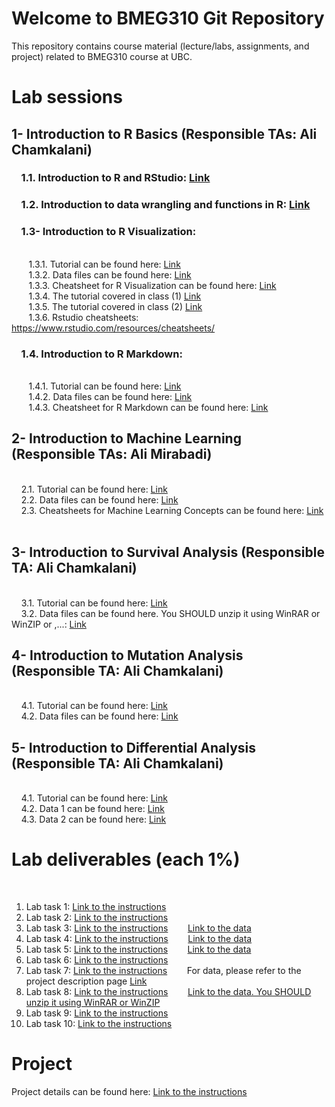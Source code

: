 # Welcome to BMEG310 Git Repository

This repository contains course material (lecture/labs, assignments, and project) related to BMEG310 course at UBC.

# Lab sessions 

## 1- Introduction to R Basics (Responsible TAs: Ali Chamkalani)

### &nbsp;&nbsp;&nbsp; 1.1. Introduction to R and RStudio: [Link](https://htmlpreview.github.io/?https://github.com/AIMLab-UBC/BMEG310_2022/blob/main/R_programming/R%20basics/1_introR-R-and-RStudio.html)


### &nbsp;&nbsp;&nbsp; 1.2. Introduction to data wrangling and functions in R: [Link](https://htmlpreview.github.io/?https://raw.githubusercontent.com/AIMLab-UBC/BMEG310_2022/main/R_programming/R%20basics/2_introR-data-wrangling_and_functions.html)


### &nbsp;&nbsp;&nbsp; 1.3- Introduction to R Visualization:
<br /> &nbsp;&nbsp;&nbsp;&nbsp;&nbsp;&nbsp; 
1.3.1. Tutorial can be found here: [Link](https://htmlpreview.github.io/?https://github.com/AIMLab-UBC/BMEG310_2022/blob/main/R_programming/R%20Visualization/tutorial/R%20Visualization.html)
<br /> &nbsp;&nbsp;&nbsp;&nbsp;&nbsp;&nbsp; 
1.3.2. Data files can be found here: [Link](https://github.com/AIMLab-UBC/BMEG310_2022/tree/main/R_programming/R%20Visualization/data)
<br /> &nbsp;&nbsp;&nbsp;&nbsp;&nbsp;&nbsp; 
1.3.3. Cheatsheet for R Visualization can be found here: [Link](https://github.com/AIMLab-UBC/BMEG310_2022/blob/main/R_programming/R%20Visualization/tutorial/ggplot2-cheatsheet.pdf)
<br /> &nbsp;&nbsp;&nbsp;&nbsp;&nbsp;&nbsp; 
1.3.4. The tutorial covered in class (1) [Link](https://htmlpreview.github.io/?https://github.com/AIMLab-UBC/BMEG310_2022/blob/main/R_programming/ggplot.html)
<br /> &nbsp;&nbsp;&nbsp;&nbsp;&nbsp;&nbsp; 
1.3.5. The tutorial covered in class (2) [Link](https://htmlpreview.github.io/?https://github.com/AIMLab-UBC/BMEG310_2022/blob/main/R_programming/training.html)
<br /> &nbsp;&nbsp;&nbsp;&nbsp;&nbsp;&nbsp; 
1.3.6. Rstudio cheatsheets: https://www.rstudio.com/resources/cheatsheets/


### &nbsp;&nbsp;&nbsp; 1.4. Introduction to R Markdown:
<br /> &nbsp;&nbsp;&nbsp;&nbsp;&nbsp;&nbsp; 
1.4.1. Tutorial can be found here: [Link](https://htmlpreview.github.io/?https://github.com/AIMLab-UBC/BMEG310_2022/blob/main/R_programming/R%20Markdown/tutorial/R%20Markdown.html)
<br /> &nbsp;&nbsp;&nbsp;&nbsp;&nbsp;&nbsp; 
1.4.2. Data files can be found here: [Link](https://github.com/AIMLab-UBC/BMEG310_2022/tree/main/R_programming/R%20Markdown/data)
<br /> &nbsp;&nbsp;&nbsp;&nbsp;&nbsp;&nbsp; 
1.4.3. Cheatsheet for R Markdown can be found here: [Link](https://github.com/AIMLab-UBC/BMEG310_2022/blob/main/R_programming/R%20Markdown/tutorial/rmarkdown-summary.pdf)


## 2- Introduction to Machine Learning (Responsible TAs: Ali Mirabadi)

<br /> &nbsp;&nbsp;&nbsp;
2.1. Tutorial can be found here: [Link](https://htmlpreview.github.io/?https://github.com/AIMLab-UBC/BMEG310-2023/blob/main/Machine%20Learning/tutorial/Regression-Clustering-Classification.html)
<br /> &nbsp;&nbsp;&nbsp;
2.2. Data files can be found here: [Link](https://github.com/AIMLab-UBC/BMEG310-2023/tree/main/Machine%20Learning/data)
<br /> &nbsp;&nbsp;&nbsp;
2.3. Cheatsheets for Machine Learning Concepts can be found here: [Link](https://ml-cheatsheet.readthedocs.io/en/latest/)
<br /> &nbsp;&nbsp;&nbsp;

## 3- Introduction to Survival Analysis (Responsible TA: Ali Chamkalani)

<br /> &nbsp;&nbsp;&nbsp; 
3.1. Tutorial can be found here: [Link](https://htmlpreview.github.io/?https://raw.githubusercontent.com/AIMLab-UBC/BMEG310-2023/main/Survival%20Analysis/Survival_Analysis_V2.html)
<br /> &nbsp;&nbsp;&nbsp;
3.2. Data files can be found here. You SHOULD unzip it using WinRAR or WinZIP or ,...: [Link](https://github.com/AIMLab-UBC/BMEG310/blob/main/Survival%20Analysis/tcga_data.rar)



## 4- Introduction to Mutation Analysis (Responsible TA: Ali Chamkalani)

<br /> &nbsp;&nbsp;&nbsp; 
4.1. Tutorial can be found here: [Link](https://htmlpreview.github.io/?https://github.com/AIMLab-UBC/BMEG310-2023/blob/main/Mutation%20Analysis/Mutation-Analysis.html)
<br /> &nbsp;&nbsp;&nbsp;
4.2. Data files can be found here: [Link](https://github.com/AIMLab-UBC/BMEG310-2023/blob/main/Mutation%20Analysis/data_mutation_lab.txt)


## 5- Introduction to Differential Analysis (Responsible TA: Ali Chamkalani)

<br /> &nbsp;&nbsp;&nbsp; 
4.1. Tutorial can be found here: [Link](https://htmlpreview.github.io/?https://github.com/AIMLab-UBC/BMEG310-2023/blob/main/Diff%20expression/DE.html)
<br /> &nbsp;&nbsp;&nbsp;
4.2. Data 1 can be found here: [Link](https://github.com/AIMLab-UBC/BMEG310-2023/blob/main/Diff%20expression/GSE37704_featurecounts.csv)
<br /> &nbsp;&nbsp;&nbsp;
4.3. Data 2 can be found here: [Link](https://github.com/AIMLab-UBC/BMEG310-2023/blob/main/Diff%20expression/GSE37704_metadata.csv)

# Lab deliverables (each 1%)
&nbsp;&nbsp;&nbsp;&nbsp;&nbsp;&nbsp; 
1. Lab task 1: [Link to the instructions](https://github.com/AIMLab-UBC/BMEG310_2022/blob/main/R_programming/Labs/Lab-1.pdf)
&nbsp;&nbsp;&nbsp;&nbsp;&nbsp;&nbsp;
2. Lab task 2: [Link to the instructions](https://github.com/AIMLab-UBC/BMEG310-2023/blob/main/R_programming/Labs/Lab-2.pdf)
3. Lab task 3: [Link to the instructions](https://github.com/AIMLab-UBC/BMEG310-2023/blob/main/R_programming/Labs/Lab-3.pdf)
&nbsp;&nbsp;&nbsp;&nbsp;&nbsp;&nbsp;
[Link to the data](https://github.com/AIMLab-UBC/BMEG310-2023/blob/main/R_programming/R%20basics/data/deliverable.txt)
3. Lab task 4: [Link to the instructions](https://htmlpreview.github.io/?https://github.com/AIMLab-UBC/BMEG310-2023/blob/main/Lab%20Deliverables/Lab%204/Lab-4-Deliverable.html)
&nbsp;&nbsp;&nbsp;&nbsp;&nbsp;&nbsp;
[Link to the data](https://github.com/AIMLab-UBC/BMEG310/blob/main/Machine%20Learning/data/seeds_dataset.txt)
3. Lab task 5: [Link to the instructions](https://htmlpreview.github.io/?https://github.com/AIMLab-UBC/BMEG310-2023/blob/main/Lab%20Deliverables/Lab%205/Lab-5-Deliverable.html)
&nbsp;&nbsp;&nbsp;&nbsp;&nbsp;&nbsp;
[Link to the data](https://github.com/AIMLab-UBC/BMEG310/blob/main/Machine%20Learning/data/example_linear-reg_dataset1.xls)
3. Lab task 6: [Link to the instructions](https://htmlpreview.github.io/?https://github.com/AIMLab-UBC/BMEG310-2023/blob/main/Lab%20Deliverables/Lab%206/Lab-6-Deliverable.html)
3. Lab task 7: [Link to the instructions](https://github.com/AIMLab-UBC/BMEG310-2023/blob/main/Lab%20Deliverables/Lab%207.md)
&nbsp;&nbsp;&nbsp;&nbsp;&nbsp;&nbsp;
For data, please refer to the project description page [Link](https://github.com/AIMLab-UBC/BMEG310-2023/blob/main//FinalProject/FinalProjectOvervew.md)
3. Lab task 8: [Link to the instructions](https://github.com/AIMLab-UBC/BMEG310-2023/blob/main/Lab%20Deliverables/Lab%208/Lab-8.pdf)
&nbsp;&nbsp;&nbsp;&nbsp;&nbsp;&nbsp;
[Link to the data. You SHOULD unzip it using WinRAR or WinZIP](https://github.com/AIMLab-UBC/BMEG310/blob/main/Survival%20Analysis/tcga_data.rar)
3. Lab task 9: [Link to the instructions](https://github.com/AIMLab-UBC/BMEG310-2023/blob/main/Lab%20Deliverables/Lab%209.md)
3. Lab task 10: [Link to the instructions](https://github.com/AIMLab-UBC/BMEG310-2023/blob/main/Lab%20Deliverables/Lab%2010/Lab-10.pdf)


# Project
Project details can be found here: [Link to the instructions](https://github.com/AIMLab-UBC/BMEG310-2023/blob/main//FinalProject/FinalProjectOvervew.md)


